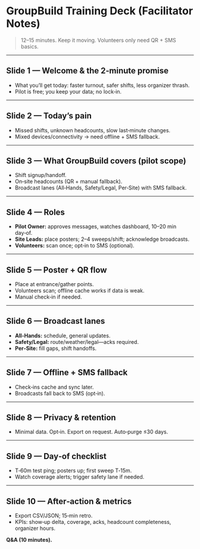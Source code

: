 # GroupBuild Training Deck (Facilitator Notes)

> 12–15 minutes.  Keep it moving.  Volunteers only need QR + SMS basics.

---
## Slide 1 — Welcome & the 2‑minute promise
- What you’ll get today: faster turnout, safer shifts, less organizer thrash.  
- Pilot is free; you keep your data; no lock‑in.

---
## Slide 2 — Today’s pain
- Missed shifts, unknown headcounts, slow last‑minute changes.  
- Mixed devices/connectivity → need offline + SMS fallback.

---
## Slide 3 — What GroupBuild covers (pilot scope)
- Shift signup/handoff.  
- On‑site headcounts (QR + manual fallback).  
- Broadcast lanes (All‑Hands, Safety/Legal, Per‑Site) with SMS fallback.

---
## Slide 4 — Roles
- **Pilot Owner:** approves messages, watches dashboard, 10–20 min day‑of.  
- **Site Leads:** place posters; 2–4 sweeps/shift; acknowledge broadcasts.  
- **Volunteers:** scan once; opt‑in to SMS (optional).

---
## Slide 5 — Poster + QR flow
- Place at entrance/gather points.  
- Volunteers scan; offline cache works if data is weak.  
- Manual check‑in if needed.

---
## Slide 6 — Broadcast lanes
- **All‑Hands:** schedule, general updates.  
- **Safety/Legal:** route/weather/legal—acks required.  
- **Per‑Site:** fill gaps, shift handoffs.

---
## Slide 7 — Offline + SMS fallback
- Check‑ins cache and sync later.  
- Broadcasts fall back to SMS (opt‑in).

---
## Slide 8 — Privacy & retention
- Minimal data.  Opt‑in.  Export on request.  Auto‑purge ≤30 days.

---
## Slide 9 — Day‑of checklist
- T‑60m test ping; posters up; first sweep T‑15m.  
- Watch coverage alerts; trigger safety lane if needed.

---
## Slide 10 — After‑action & metrics
- Export CSV/JSON; 15‑min retro.  
- KPIs: show‑up delta, coverage, acks, headcount completeness, organizer hours.

**Q&A (10 minutes).**
